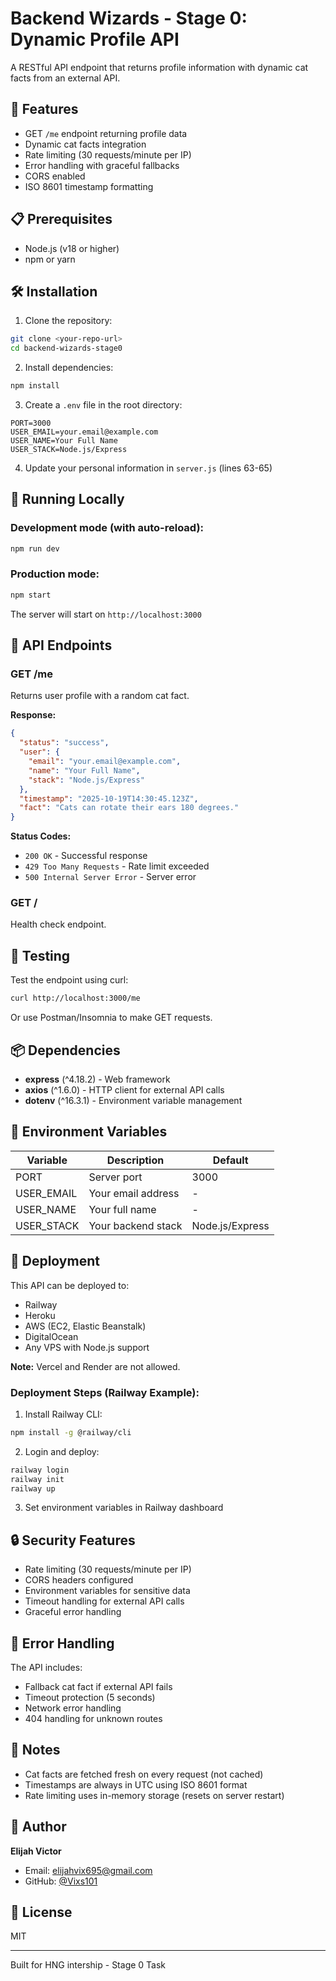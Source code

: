 # Backend Wizards - Stage 0: Dynamic Profile API

A RESTful API endpoint that returns profile information with dynamic cat facts from an external API.

## 🚀 Features

- GET `/me` endpoint returning profile data
- Dynamic cat facts integration
- Rate limiting (30 requests/minute per IP)
- Error handling with graceful fallbacks
- CORS enabled
- ISO 8601 timestamp formatting

## 📋 Prerequisites

- Node.js (v18 or higher)
- npm or yarn

## 🛠️ Installation

1. Clone the repository:
```bash
git clone <your-repo-url>
cd backend-wizards-stage0
```

2. Install dependencies:
```bash
npm install
```

3. Create a `.env` file in the root directory:
```env
PORT=3000
USER_EMAIL=your.email@example.com
USER_NAME=Your Full Name
USER_STACK=Node.js/Express
```

4. Update your personal information in `server.js` (lines 63-65)

## 🏃 Running Locally

### Development mode (with auto-reload):
```bash
npm run dev
```

### Production mode:
```bash
npm start
```

The server will start on `http://localhost:3000`

## 📡 API Endpoints

### GET /me
Returns user profile with a random cat fact.

**Response:**
```json
{
  "status": "success",
  "user": {
    "email": "your.email@example.com",
    "name": "Your Full Name",
    "stack": "Node.js/Express"
  },
  "timestamp": "2025-10-19T14:30:45.123Z",
  "fact": "Cats can rotate their ears 180 degrees."
}
```

**Status Codes:**
- `200 OK` - Successful response
- `429 Too Many Requests` - Rate limit exceeded
- `500 Internal Server Error` - Server error

### GET /
Health check endpoint.

## 🧪 Testing

Test the endpoint using curl:
```bash
curl http://localhost:3000/me
```

Or use Postman/Insomnia to make GET requests.

## 📦 Dependencies

- **express** (^4.18.2) - Web framework
- **axios** (^1.6.0) - HTTP client for external API calls
- **dotenv** (^16.3.1) - Environment variable management

## 🔧 Environment Variables

| Variable | Description | Default |
|----------|-------------|---------|
| PORT | Server port | 3000 |
| USER_EMAIL | Your email address | - |
| USER_NAME | Your full name | - |
| USER_STACK | Your backend stack | Node.js/Express |

## 🚀 Deployment

This API can be deployed to:
- Railway
- Heroku
- AWS (EC2, Elastic Beanstalk)
- DigitalOcean
- Any VPS with Node.js support

**Note:** Vercel and Render are not allowed.

### Deployment Steps (Railway Example):

1. Install Railway CLI:
```bash
npm install -g @railway/cli
```

2. Login and deploy:
```bash
railway login
railway init
railway up
```

3. Set environment variables in Railway dashboard

## 🔒 Security Features

- Rate limiting (30 requests/minute per IP)
- CORS headers configured
- Environment variables for sensitive data
- Timeout handling for external API calls
- Graceful error handling

## 🐛 Error Handling

The API includes:
- Fallback cat fact if external API fails
- Timeout protection (5 seconds)
- Network error handling
- 404 handling for unknown routes

## 📝 Notes

- Cat facts are fetched fresh on every request (not cached)
- Timestamps are always in UTC using ISO 8601 format
- Rate limiting uses in-memory storage (resets on server restart)

## 👤 Author

**Elijah Victor**
- Email: elijahvix695@gmail.com
- GitHub: [@Vixs101](https://github.com/vixs101)

## 📄 License

MIT

---

Built for HNG intership - Stage 0 Task